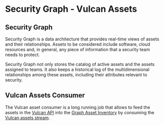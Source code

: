 # Security Graph - Vulcan Assets

## Security Graph

Security Graph is a data architecture that provides real-time views of assets
and their relationships. Assets to be considered include software, cloud
resources and, in general, any piece of information that a security team needs
to protect.

Security Graph not only stores the catalog of active assets and the assets
assigned to teams. It also keeps a historical log of the multidimensional
relationships among these assets, including their attributes relevant to
security.

## Vulcan Assets Consumer

The Vulcan asset consumer is a long running job that allows to feed the assets
in the [Vulcan API] into the [Graph Asset Inventory] by consuming the [Vulcan
assets stream].


[Vulcan API]: https://github.com/adevinta/vulcan-api
[Graph Asset Inventory]: https://github.com/adevinta/graph-asset-inventory-api
[Vulcan assets stream]: https://github.com/adevinta/vulcan-api/blob/master/docs/asyncapi.yaml
